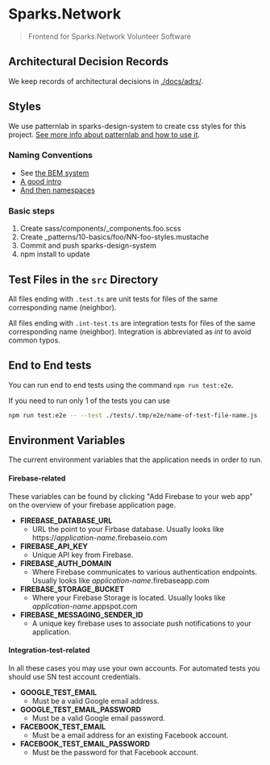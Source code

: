 # Sparks.Network

> Frontend for Sparks.Network Volunteer Software

## Architectural Decision Records

We keep records of architectural decisions in [./docs/adrs/](./docs/adrs/).

## Styles

We use patternlab in sparks-design-system to create css styles for this project.  [See more info about patternlab and how to use it](http://patternlab.io/docs/index.html).

### Naming Conventions

* See [the BEM system](https://en.bem.info/methodology/quick-start/)
* [A good intro](http://csswizardry.com/2013/01/mindbemding-getting-your-head-round-bem-syntax/)
* [And then namespaces](http://csswizardry.com/2015/03/more-transparent-ui-code-with-namespaces/)

### Basic steps

1. Create sass/components/_components.foo.scss
2. Create _patterns/10-basics/foo/NN-foo-styles.mustache
3. Commit and push sparks-design-system
4. npm install to update

## Test Files in the `src` Directory

All files ending with `.test.ts` are unit tests for files of the same
corresponding name (neighbor).

All files ending with `.int-test.ts` are integration tests for files of the
same corresponding name (neighbor). Integration is abbreviated as _int_ to
avoid common typos.

## End to End tests

You can run end to end tests using the command `npm run test:e2e`.

If you need to run only 1 of the tests you can use
```sh
npm run test:e2e -- --test ./tests/.tmp/e2e/name-of-test-file-name.js
```

## Environment Variables

The current environment variables that the application needs in order to run.

#### Firebase-related

These variables can be found by clicking "Add Firebase to your web app" on
the overview of your firebase application page.

- **FIREBASE_DATABASE_URL**
  - URL the point to your Firbase database. Usually looks like https://*application-name*.firebaseio.com
- **FIREBASE_API_KEY**
  - Unique API key from Firebase.
- **FIREBASE_AUTH_DOMAIN**
  - Where Firebase communicates to various authentication endpoints. Usually looks like *application-name*.firebaseapp.com
- **FIREBASE_STORAGE_BUCKET**
  - Where your Firebase Storage is located. Usually looks like *application-name*.appspot.com
- **FIREBASE_MESSAGING_SENDER_ID**
  - A unique key firebase uses to associate push notifications to your application.

#### Integration-test-related

In all these cases you may use your own accounts.  For automated tests you
should use SN test account credentials.

- **GOOGLE_TEST_EMAIL**
  - Must be a valid Google email address.
- **GOOGLE_TEST_EMAIL_PASSWORD**
  - Must be a valid Google email password.
- **FACEBOOK_TEST_EMAIL**
  - Must be a email address for an existing Facebook account.
- **FACEBOOK_TEST_EMAIL_PASSWORD**
  - Must be the password for that Facebook account.
